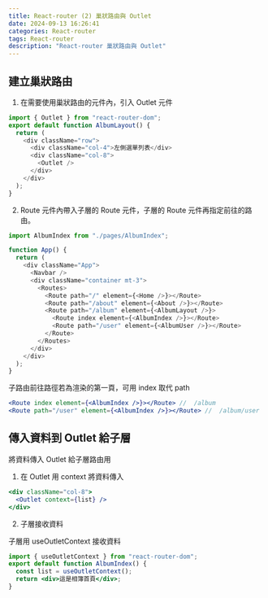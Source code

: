 ```yaml
---
title: React-router (2) 巢狀路由與 Outlet
date: 2024-09-13 16:26:41
categories: React-router
tags: React-router
description: "React-router 巢狀路由與 Outlet"
---
```


## 建立巢狀路由

1. 在需要使用巢狀路由的元件內，引入 Outlet 元件

```js
import { Outlet } from "react-router-dom";
export default function AlbumLayout() {
  return (
    <div className="row">
      <div className="col-4">左側選單列表</div>
      <div className="col-8">
        <Outlet />
      </div>
    </div>
  );
}
```

2. Route 元件內帶入子層的 Route 元件，子層的 Route 元件再指定前往的路由。

```js
import AlbumIndex from "./pages/AlbumIndex";

function App() {
  return (
    <div className="App">
      <Navbar />
      <div className="container mt-3">
        <Routes>
          <Route path="/" element={<Home />}></Route>
          <Route path="/about" element={<About />}></Route>
          <Route path="/album" element={<AlbumLayout />}>
            <Route index element={<AlbumIndex />}></Route>
            <Route path="/user" element={<AlbumUser />}></Route>
          </Route>
        </Routes>
      </div>
    </div>
  );
}
```

子路由前往路徑若為渲染的第一頁，可用 index 取代 path

```jsx
<Route index element={<AlbumIndex />}></Route> //  /album
<Route path="/user" element={<AlbumIndex />}></Route> //  /album/user
```

## 傳入資料到 Outlet 給子層

將資料傳入 Outlet 給子層路由用

1. 在 Outlet 用 context 將資料傳入

```jsx
<div className="col-8">
  <Outlet context={list} />
</div>
```

2. 子層接收資料

子層用 useOutletContext 接收資料

```jsx
import { useOutletContext } from "react-router-dom";
export default function AlbumIndex() {
  const list = useOutletContext();
  return <div>這是相簿首頁</div>;
}
```
